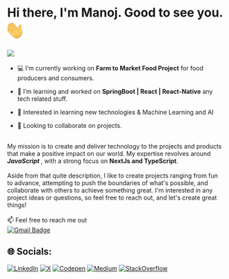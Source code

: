 
# Hi there, I'm Manoj. Good to see you. <img width="45" src="waving_hand.gif" alt="hand" />
<img src="https://user-images.githubusercontent.com/73097560/115834477-dbab4500-a447-11eb-908a-139a6edaec5c.gif"/>
 

<br />

-   💻 I’m currently working on **Farm to Market Food Project** for food producers and consumers. <br>

-   💬 I’m  learning and worked on **SpringBoot | React | React-Native**  any tech related stuff.<br>
-   🌱 Interested in learning new technologies & Machine Learning and AI<br>
-    👯 Looking to collaborate on projects. <br><br>

My mission is to create and deliver technology to the projects and products that make a positive impact on our world. My expertise revolves around <b> <i> JavaScript</i> </b>, with a strong focus on <b> NextJs and TypeScript</b>.<br><br>Aside from that quite description, I like to create projects ranging from fun to advance, attempting to push the boundaries of what's possible, and collaborate with others to achieve something great. I'm interested in any project ideas or questions, so feel free to reach out, and let's create great things! <br><br>
 📫 Feel free to reach me out <br>
 [![Gmail Badge](https://img.shields.io/badge/-Manojlasantha306@gmail.com-c14438?style=flat-square&logo=Gmail&logoColor=white&link=mailto:Manojlasantha306@gmail.com)](mailto:Manojlasantha306@gmail.com)





## 🌐 Socials:
[![LinkedIn](https://img.shields.io/badge/LinkedIn-%230077B5.svg?logo=linkedin&logoColor=white)](https://www.linkedin.com/in/manoj-illangasinghe/) [![X](https://img.shields.io/badge/X-%23000000.svg?logo=X&logoColor=white)](https://twitter.com/ItxLasa)  [![Codepen](https://img.shields.io/badge/CodePen-white?&logo=codepen&logoColor=black)](https://codepen.io/itslasa)    [![Medium](https://img.shields.io/badge/Medium-%23000000.svg?logo=medium&logoColor=white)](https://medium.com/@manojlasantha306)      [![StackOverflow](https://img.shields.io/badge/-StackOverflow-FE7A16?logo=stack-overflow&logoColor=white)](https://stackoverflow.com/users/20635236/manoj-illangasinghe)  












 




